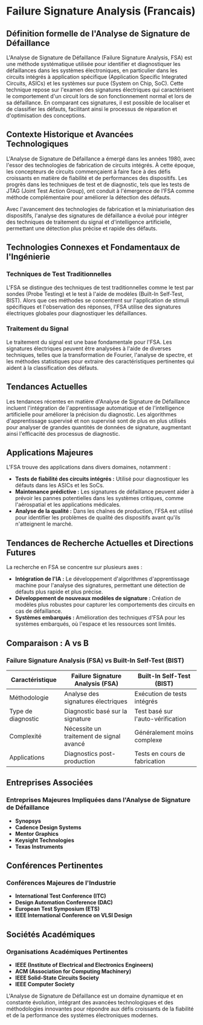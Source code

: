 # Failure Signature Analysis (Francais)

## Définition formelle de l'Analyse de Signature de Défaillance

L'Analyse de Signature de Défaillance (Failure Signature Analysis, FSA) est une méthode systématique utilisée pour identifier et diagnostiquer les défaillances dans les systèmes électroniques, en particulier dans les circuits intégrés à application spécifique (Application Specific Integrated Circuits, ASICs) et les systèmes sur puce (System on Chip, SoC). Cette technique repose sur l'examen des signatures électriques qui caractérisent le comportement d'un circuit lors de son fonctionnement normal et lors de sa défaillance. En comparant ces signatures, il est possible de localiser et de classifier les défauts, facilitant ainsi le processus de réparation et d'optimisation des conceptions.

## Contexte Historique et Avancées Technologiques

L'Analyse de Signature de Défaillance a émergé dans les années 1980, avec l'essor des technologies de fabrication de circuits intégrés. À cette époque, les concepteurs de circuits commençaient à faire face à des défis croissants en matière de fiabilité et de performances des dispositifs. Les progrès dans les techniques de test et de diagnostic, tels que les tests de JTAG (Joint Test Action Group), ont conduit à l'émergence de l'FSA comme méthode complémentaire pour améliorer la détection des défauts.

Avec l'avancement des technologies de fabrication et la miniaturisation des dispositifs, l'analyse des signatures de défaillance a évolué pour intégrer des techniques de traitement du signal et d'intelligence artificielle, permettant une détection plus précise et rapide des défauts.

## Technologies Connexes et Fondamentaux de l'Ingénierie

### Techniques de Test Traditionnelles

L'FSA se distingue des techniques de test traditionnelles comme le test par sondes (Probe Testing) et le test à l'aide de modèles (Built-In Self-Test, BIST). Alors que ces méthodes se concentrent sur l'application de stimuli spécifiques et l'observation des réponses, l'FSA utilise des signatures électriques globales pour diagnostiquer les défaillances.

### Traitement du Signal

Le traitement du signal est une base fondamentale pour l'FSA. Les signatures électriques peuvent être analysées à l'aide de diverses techniques, telles que la transformation de Fourier, l'analyse de spectre, et les méthodes statistiques pour extraire des caractéristiques pertinentes qui aident à la classification des défauts.

## Tendances Actuelles

Les tendances récentes en matière d'Analyse de Signature de Défaillance incluent l'intégration de l'apprentissage automatique et de l'intelligence artificielle pour améliorer la précision du diagnostic. Les algorithmes d'apprentissage supervisé et non supervisé sont de plus en plus utilisés pour analyser de grandes quantités de données de signature, augmentant ainsi l'efficacité des processus de diagnostic.

## Applications Majeures

L'FSA trouve des applications dans divers domaines, notamment :

- **Tests de fiabilité des circuits intégrés :** Utilisé pour diagnostiquer les défauts dans les ASICs et les SoCs.
- **Maintenance prédictive :** Les signatures de défaillance peuvent aider à prévoir les pannes potentielles dans les systèmes critiques, comme l'aérospatial et les applications médicales.
- **Analyse de la qualité :** Dans les chaînes de production, l'FSA est utilisé pour identifier les problèmes de qualité des dispositifs avant qu'ils n'atteignent le marché.

## Tendances de Recherche Actuelles et Directions Futures

La recherche en FSA se concentre sur plusieurs axes :

- **Intégration de l'IA :** Le développement d'algorithmes d'apprentissage machine pour l'analyse des signatures, permettant une détection de défauts plus rapide et plus précise.
- **Développement de nouveaux modèles de signature :** Création de modèles plus robustes pour capturer les comportements des circuits en cas de défaillance.
- **Systèmes embarqués :** Amélioration des techniques d'FSA pour les systèmes embarqués, où l'espace et les ressources sont limités.

## Comparaison : A vs B

### Failure Signature Analysis (FSA) vs Built-In Self-Test (BIST)

| Caractéristique               | Failure Signature Analysis (FSA)  | Built-In Self-Test (BIST)       |
|-------------------------------|------------------------------------|----------------------------------|
| Méthodologie                  | Analyse des signatures électriques  | Exécution de tests intégrés      |
| Type de diagnostic             | Diagnostic basé sur la signature    | Test basé sur l'auto-vérification |
| Complexité                    | Nécessite un traitement de signal avancé | Généralement moins complexe      |
| Applications                   | Diagnostics post-production         | Tests en cours de fabrication    |

## Entreprises Associées

### Entreprises Majeures Impliquées dans l'Analyse de Signature de Défaillance

- **Synopsys**
- **Cadence Design Systems**
- **Mentor Graphics**
- **Keysight Technologies**
- **Texas Instruments**

## Conférences Pertinentes

### Conférences Majeures de l'Industrie

- **International Test Conference (ITC)**
- **Design Automation Conference (DAC)**
- **European Test Symposium (ETS)**
- **IEEE International Conference on VLSI Design**

## Sociétés Académiques

### Organisations Académiques Pertinentes

- **IEEE (Institute of Electrical and Electronics Engineers)**
- **ACM (Association for Computing Machinery)**
- **IEEE Solid-State Circuits Society**
- **IEEE Computer Society**

L'Analyse de Signature de Défaillance est un domaine dynamique et en constante évolution, intégrant des avancées technologiques et des méthodologies innovantes pour répondre aux défis croissants de la fiabilité et de la performance des systèmes électroniques modernes.